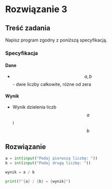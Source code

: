 # Rozwiązanie 3

## Treść zadania

Napisz program zgodny z poniższą specyfikacją.

### Specyfikacja

#### Dane

* $$a, b$$ - dwie liczby całkowite, różne od zera

#### Wynik

* Wynik dzielenia liczb $$a$$ i $$b$$ 

## Rozwiązanie

```python
a = int(input("Podaj pierwszą liczbę: "))
b = int(input("Podaj drugą liczbę: "))

wynik = a / b

print(f"{a} / {b} = {wynik}")
```
